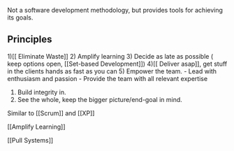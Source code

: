 

Not a software development methodology, but provides tools for achieving its goals.

## Principles

1)[[ Eliminate Waste]]
2) Amplify learning
3) Decide as late as possible ( keep options open, [[Set-based Development]])
4)[[ Deliver asap]], get stuff in the clients hands as fast as you can
5) Empower the team.
	- Lead with enthusiasm and passion
	- Provide the team with all relevant expertise
1) Build integrity in.
2) See the whole, keep the bigger picture/end-goal in mind.


Similar to [[Scrum]] and [[XP]]


[[Amplify Learning]]

[[Pull Systems]]

